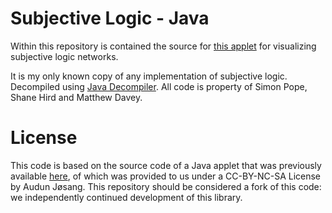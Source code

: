 # Subjective Logic - Java
Within this repository is contained the source for [this applet](http://folk.uio.no/josang/sl/Op.html) for visualizing subjective logic networks. 

It is my only known copy of any implementation of subjective logic. Decompiled using [Java Decompiler](http://java.decompiler.free.fr/). All code is property of Simon Pope, Shane Hird and Matthew Davey.

# License

This code is based on the source code of a Java applet that was previously available [here](http://folk.uio.no/josang/sl/Op.html), of which was provided to us under a CC-BY-NC-SA License by Audun Jøsang.
This repository should be considered a fork of this code: we independently continued development of this library.

